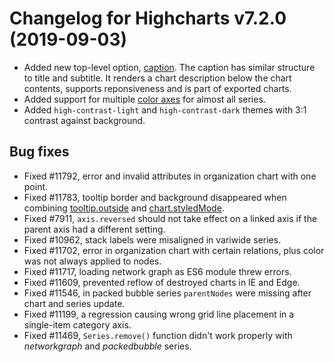# Changelog for Highcharts v7.2.0 (2019-09-03)

- Added new top-level option, [caption](https://api.highcharts.com/highcharts/caption). The caption has similar structure to title and subtitle. It renders a chart description below the chart contents, supports reponsiveness and is part of exported charts.
- Added support for multiple [color axes](https://api.highcharts.com/highcharts/colorAxis) for almost all series.
- Added `high-contrast-light` and `high-contrast-dark` themes with 3:1 contrast against background.

## Bug fixes
- Fixed #11792, error and invalid attributes in organization chart with one point.
- Fixed #11783, tooltip border and background disappeared when combining [tooltip.outside](https://api.highcharts.com/highcharts/tooltip.outside) and [chart.styledMode](https://api.highcharts.com/highcharts/chart.styledMode).
- Fixed #7911, `axis.reversed` should not take effect on a linked axis if the parent axis had a different setting.
- Fixed #10962, stack labels were misaligned in variwide series.
- Fixed #11702, error in organization chart with certain relations, plus color was not always applied to nodes.
- Fixed #11717, loading network graph as ES6 module threw errors.
- Fixed #11609, prevented reflow of destroyed charts in IE and Edge.
- Fixed #11546, in packed bubble series `parentNodes` were missing after chart and series update.
- Fixed #11199, a regression causing wrong grid line placement in a single-item category axis.
- Fixed #11469, `Series.remove()` function didn't work properly with _networkgraph_ and _packedbubble_ series.
